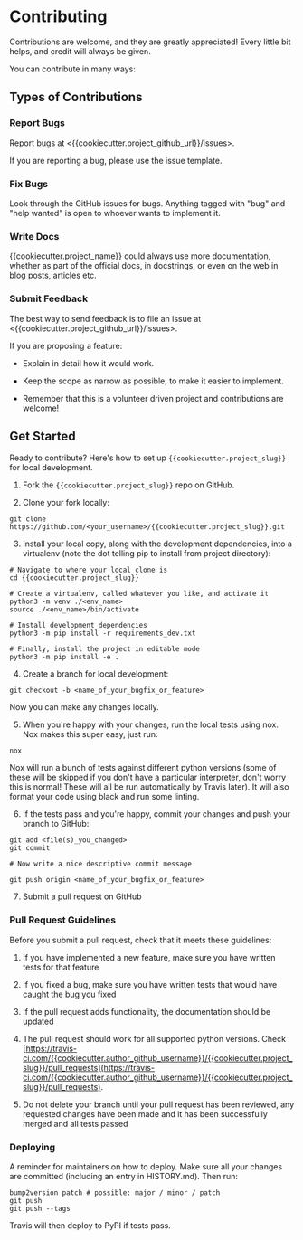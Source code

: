 # Contributing

Contributions are welcome, and they are greatly appreciated! Every little bit
helps, and credit will always be given.

You can contribute in many ways:

## Types of Contributions

### Report Bugs

Report bugs at <{{cookiecutter.project_github_url}}/issues>.

If you are reporting a bug, please use the issue template.

### Fix Bugs

Look through the GitHub issues for bugs. Anything tagged with "bug" and "help
wanted" is open to whoever wants to implement it.

### Write Docs

{{cookiecutter.project_name}} could always use more documentation, whether as part of the official docs, in docstrings, or even on the web in blog posts, articles etc.

### Submit Feedback

The best way to send feedback is to file an issue at <{{cookiecutter.project_github_url}}/issues>.

If you are proposing a feature:

* Explain in detail how it would work.

* Keep the scope as narrow as possible, to make it easier to implement.

* Remember that this is a volunteer driven project and contributions are welcome!

## Get Started

Ready to contribute? Here's how to set up `{{cookiecutter.project_slug}}` for local development.

1) Fork the `{{cookiecutter.project_slug}}` repo on GitHub.

2) Clone your fork locally:

``` shell
git clone https://github.com/<your_username>/{{cookiecutter.project_slug}}.git
```

3) Install your local copy, along with the development dependencies, into a virtualenv (note the dot telling pip to install from project directory):

``` shell
# Navigate to where your local clone is
cd {{cookiecutter.project_slug}}

# Create a virtualenv, called whatever you like, and activate it
python3 -m venv ./<env_name>
source ./<env_name>/bin/activate

# Install development dependencies
python3 -m pip install -r requirements_dev.txt

# Finally, install the project in editable mode
python3 -m pip install -e .
```

4) Create a branch for local development:

``` shell
git checkout -b <name_of_your_bugfix_or_feature>
```

Now you can make any changes locally.

5) When you're happy with your changes, run the local tests using nox. Nox makes this super easy, just run:

``` shell
nox
```

Nox will run a bunch of tests against different python versions (some of these will be skipped if you don't have a particular interpreter, don't worry this is normal! These will all be run automatically by Travis later). It will also format your code using black and run some linting.

6) If the tests pass and you're happy, commit your changes and push your branch to GitHub:

``` shell
git add <file(s)_you_changed>
git commit

# Now write a nice descriptive commit message

git push origin <name_of_your_bugfix_or_feature>
```

7) Submit a pull request on GitHub

### Pull Request Guidelines

Before you submit a pull request, check that it meets these guidelines:

1) If you have implemented a new feature, make sure you have written tests for that feature

2) If you fixed a bug, make sure you have written tests that would have caught the bug you fixed

3) If the pull request adds functionality, the documentation should be updated

4) The pull request should work for all supported python versions. Check [https://travis-ci.com/{{cookiecutter.author_github_username}}/{{cookiecutter.project_slug}}/pull_requests](https://travis-ci.com/{{cookiecutter.author_github_username}}/{{cookiecutter.project_slug}}/pull_requests).

5) Do not delete your branch until your pull request has been reviewed, any requested changes have been made and it has been successfully merged and all tests passed

### Deploying

A reminder for maintainers on how to deploy. Make sure all your changes are committed (including an entry in HISTORY.md). Then run:

``` shell
bump2version patch # possible: major / minor / patch
git push
git push --tags
```

Travis will then deploy to PyPI if tests pass.
